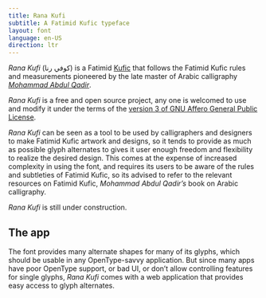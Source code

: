 ```yaml
---
title: Rana Kufi
subtitle: A Fatimid Kufic typeface
layout: font
language: en-US
direction: ltr
---
```


_Rana Kufi_ (كوفي رنا) is a Fatimid [Kufic][1] that follows the Fatimid Kufic rules and
measurements pioneered by the late master of Arabic calligraphy [_Mohammad
Abdul Qadir_][2].

_Rana Kufi_ is a free and open source project, any one is welcomed to use and
modify it under the terms of the [version 3 of GNU Affero General Public
License][4].

_Rana Kufi_ can be seen as a tool to be used by calligraphers and designers to make Fatimid Kufic artwork and designs, so it tends to provide as much as possible glyph alternates to gives it user enough freedom and flexibility to realize the desired design. This comes at the expense of increased complexity in using the font, and requires its users to be aware of the rules and subtleties of Fatimid Kufic, so its advised to refer to the relevant resources on Fatimid Kufic, _Mohammad Abdul Qadir’s_ book on Arabic calligraphy.

_Rana Kufi_ is still under construction.

The app
-------

The font provides many alternate shapes for many of its glyphs, which should be
usable in any OpenType-savvy application. But since many apps have poor
OpenType support, or bad UI, or don’t allow controlling features for single
glyphs, _Rana Kufi_ comes with a web application that provides easy access to
glyph alternates.


[1]: https://en.wikipedia.org/wiki/Kufic
[2]: https://ar.wikipedia.org/wiki/محمد_عبد_القادر_عبد_الله_(خطاط)
[3]: https://aliftype.com/rana-kufi/app/
[4]: https://github.com/aliftype/rana-kufi/blob/master/LICENSE
